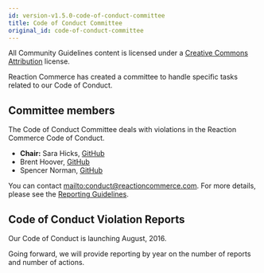 ```yaml
---
id: version-v1.5.0-code-of-conduct-committee
title: Code of Conduct Committee
original_id: code-of-conduct-committee
---
```

    
All Community Guidelines content is licensed under a [Creative Commons Attribution](https://creativecommons.org/licenses/by/3.0/) license.

Reaction Commerce has created a committee to handle specific tasks related to our Code of Conduct.

## Committee members

The Code of Conduct Committee deals with violations in the Reaction Commerce Code of Conduct.

-   **Chair:** Sara Hicks, [GitHub](https://github.com/saralouhicks)
-   Brent Hoover, [GitHub](https://github.com/zenweasel)
-   Spencer Norman, [GitHub](https://github.com/spencern)

You can contact <mailto:conduct@reactioncommerce.com>. For more details, please see the [Reporting Guidelines](reporting-guide.md).

## Code of Conduct Violation Reports

Our Code of Conduct is launching August, 2016.

Going forward, we will provide reporting by year on the number of reports and number of actions.
